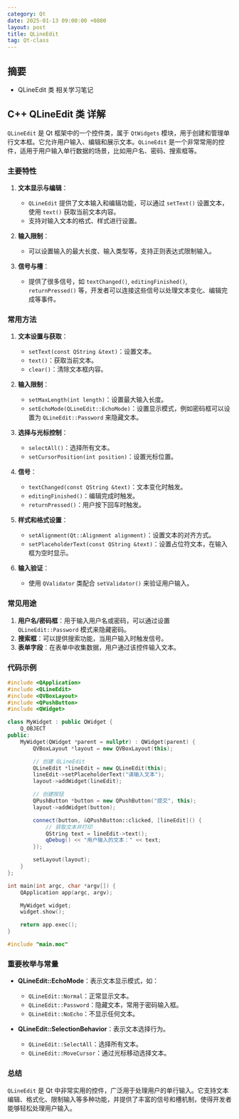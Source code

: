 ```yaml
---
category: Qt
date: 2025-01-13 09:00:00 +0800
layout: post
title: QLineEdit
tag: Qt-class
---
```

## 摘要

+ QLineEdit 类 相关学习笔记

<!--more-->

## C++ QLineEdit 类 详解

`QLineEdit` 是 Qt 框架中的一个控件类，属于 `QtWidgets` 模块，用于创建和管理单行文本框。它允许用户输入、编辑和展示文本。`QLineEdit` 是一个非常常用的控件，适用于用户输入单行数据的场景，比如用户名、密码、搜索框等。

### 主要特性
1. **文本显示与编辑**：
   - `QLineEdit` 提供了文本输入和编辑功能，可以通过 `setText()` 设置文本，使用 `text()` 获取当前文本内容。
   - 支持对输入文本的格式、样式进行设置。
   
2. **输入限制**：
   - 可以设置输入的最大长度、输入类型等，支持正则表达式限制输入。
   
3. **信号与槽**：
   - 提供了很多信号，如 `textChanged()`, `editingFinished()`, `returnPressed()` 等，开发者可以连接这些信号以处理文本变化、编辑完成等事件。

### 常用方法
1. **文本设置与获取**：
   - `setText(const QString &text)`：设置文本。
   - `text()`：获取当前文本。
   - `clear()`：清除文本框内容。

2. **输入限制**：
   - `setMaxLength(int length)`：设置最大输入长度。
   - `setEchoMode(QLineEdit::EchoMode)`：设置显示模式，例如密码框可以设置为 `QLineEdit::Password` 来隐藏文本。

3. **选择与光标控制**：
   - `selectAll()`：选择所有文本。
   - `setCursorPosition(int position)`：设置光标位置。

4. **信号**：
   - `textChanged(const QString &text)`：文本变化时触发。
   - `editingFinished()`：编辑完成时触发。
   - `returnPressed()`：用户按下回车时触发。

5. **样式和格式设置**：
   - `setAlignment(Qt::Alignment alignment)`：设置文本的对齐方式。
   - `setPlaceholderText(const QString &text)`：设置占位符文本，在输入框为空时显示。

6. **输入验证**：
   - 使用 `QValidator` 类配合 `setValidator()` 来验证用户输入。

### 常见用途
1. **用户名/密码框**：用于输入用户名或密码，可以通过设置 `QLineEdit::Password` 模式来隐藏密码。
2. **搜索框**：可以提供搜索功能，当用户输入时触发信号。
3. **表单字段**：在表单中收集数据，用户通过该控件输入文本。

### 代码示例
```cpp
#include <QApplication>
#include <QLineEdit>
#include <QVBoxLayout>
#include <QPushButton>
#include <QWidget>

class MyWidget : public QWidget {
    Q_OBJECT
public:
    MyWidget(QWidget *parent = nullptr) : QWidget(parent) {
        QVBoxLayout *layout = new QVBoxLayout(this);

        // 创建 QLineEdit
        QLineEdit *lineEdit = new QLineEdit(this);
        lineEdit->setPlaceholderText("请输入文本");
        layout->addWidget(lineEdit);

        // 创建按钮
        QPushButton *button = new QPushButton("提交", this);
        layout->addWidget(button);

        connect(button, &QPushButton::clicked, [lineEdit]() {
            // 获取文本并打印
            QString text = lineEdit->text();
            qDebug() << "用户输入的文本：" << text;
        });

        setLayout(layout);
    }
};

int main(int argc, char *argv[]) {
    QApplication app(argc, argv);

    MyWidget widget;
    widget.show();

    return app.exec();
}

#include "main.moc"
```

### 重要枚举与常量
- **QLineEdit::EchoMode**：表示文本显示模式，如：
  - `QLineEdit::Normal`：正常显示文本。
  - `QLineEdit::Password`：隐藏文本，常用于密码输入框。
  - `QLineEdit::NoEcho`：不显示任何文本。

- **QLineEdit::SelectionBehavior**：表示文本选择行为。
  - `QLineEdit::SelectAll`：选择所有文本。
  - `QLineEdit::MoveCursor`：通过光标移动选择文本。

### 总结
`QLineEdit` 是 Qt 中非常实用的控件，广泛用于处理用户的单行输入。它支持文本编辑、格式化、限制输入等多种功能，并提供了丰富的信号和槽机制，使得开发者能够轻松处理用户输入。